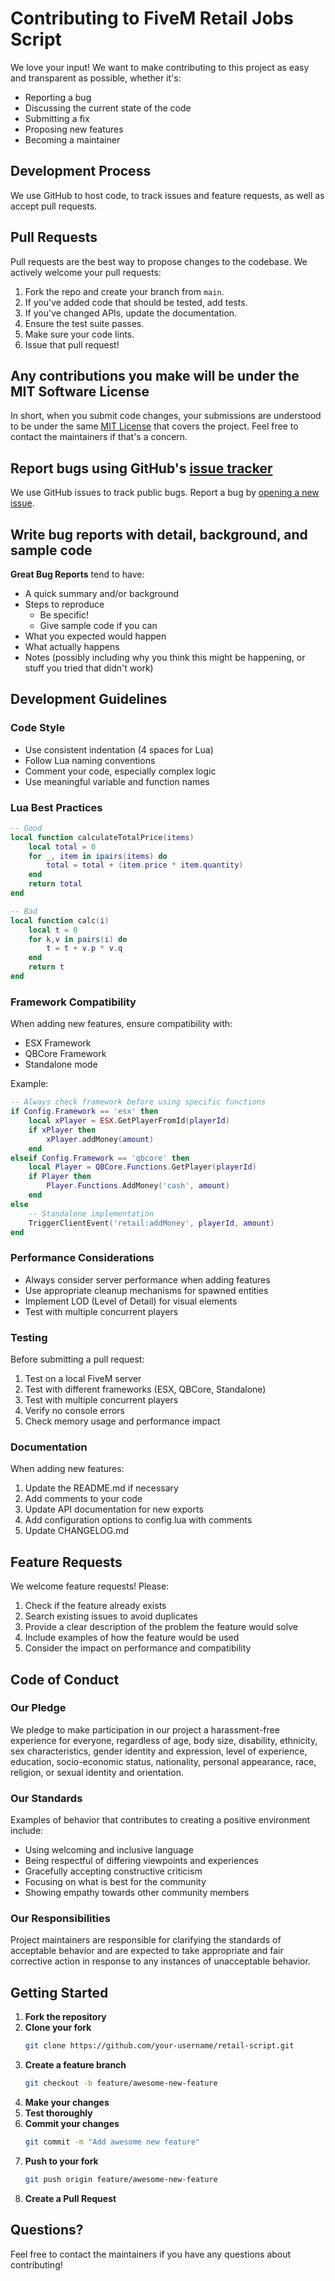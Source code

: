 # Contributing to FiveM Retail Jobs Script

We love your input! We want to make contributing to this project as easy and transparent as possible, whether it's:

- Reporting a bug
- Discussing the current state of the code
- Submitting a fix
- Proposing new features
- Becoming a maintainer

## Development Process

We use GitHub to host code, to track issues and feature requests, as well as accept pull requests.

## Pull Requests

Pull requests are the best way to propose changes to the codebase. We actively welcome your pull requests:

1. Fork the repo and create your branch from `main`.
2. If you've added code that should be tested, add tests.
3. If you've changed APIs, update the documentation.
4. Ensure the test suite passes.
5. Make sure your code lints.
6. Issue that pull request!

## Any contributions you make will be under the MIT Software License

In short, when you submit code changes, your submissions are understood to be under the same [MIT License](http://choosealicense.com/licenses/mit/) that covers the project. Feel free to contact the maintainers if that's a concern.

## Report bugs using GitHub's [issue tracker](https://github.com/GOD-GAMER/retail-script/issues)

We use GitHub issues to track public bugs. Report a bug by [opening a new issue](https://github.com/GOD-GAMER/retail-script/issues/new).

## Write bug reports with detail, background, and sample code

**Great Bug Reports** tend to have:

- A quick summary and/or background
- Steps to reproduce
  - Be specific!
  - Give sample code if you can
- What you expected would happen
- What actually happens
- Notes (possibly including why you think this might be happening, or stuff you tried that didn't work)

## Development Guidelines

### Code Style

- Use consistent indentation (4 spaces for Lua)
- Follow Lua naming conventions
- Comment your code, especially complex logic
- Use meaningful variable and function names

### Lua Best Practices

```lua
-- Good
local function calculateTotalPrice(items)
    local total = 0
    for _, item in ipairs(items) do
        total = total + (item.price * item.quantity)
    end
    return total
end

-- Bad
local function calc(i)
    local t = 0
    for k,v in pairs(i) do
        t = t + v.p * v.q
    end
    return t
end
```

### Framework Compatibility

When adding new features, ensure compatibility with:
- ESX Framework
- QBCore Framework  
- Standalone mode

Example:
```lua
-- Always check framework before using specific functions
if Config.Framework == 'esx' then
    local xPlayer = ESX.GetPlayerFromId(playerId)
    if xPlayer then
        xPlayer.addMoney(amount)
    end
elseif Config.Framework == 'qbcore' then
    local Player = QBCore.Functions.GetPlayer(playerId)
    if Player then
        Player.Functions.AddMoney('cash', amount)
    end
else
    -- Standalone implementation
    TriggerClientEvent('retail:addMoney', playerId, amount)
end
```

### Performance Considerations

- Always consider server performance when adding features
- Use appropriate cleanup mechanisms for spawned entities
- Implement LOD (Level of Detail) for visual elements
- Test with multiple concurrent players

### Testing

Before submitting a pull request:

1. Test on a local FiveM server
2. Test with different frameworks (ESX, QBCore, Standalone)
3. Test with multiple concurrent players
4. Verify no console errors
5. Check memory usage and performance impact

### Documentation

When adding new features:

1. Update the README.md if necessary
2. Add comments to your code
3. Update API documentation for new exports
4. Add configuration options to config.lua with comments
5. Update CHANGELOG.md

## Feature Requests

We welcome feature requests! Please:

1. Check if the feature already exists
2. Search existing issues to avoid duplicates
3. Provide a clear description of the problem the feature would solve
4. Include examples of how the feature would be used
5. Consider the impact on performance and compatibility

## Code of Conduct

### Our Pledge

We pledge to make participation in our project a harassment-free experience for everyone, regardless of age, body size, disability, ethnicity, sex characteristics, gender identity and expression, level of experience, education, socio-economic status, nationality, personal appearance, race, religion, or sexual identity and orientation.

### Our Standards

Examples of behavior that contributes to creating a positive environment include:

- Using welcoming and inclusive language
- Being respectful of differing viewpoints and experiences
- Gracefully accepting constructive criticism
- Focusing on what is best for the community
- Showing empathy towards other community members

### Our Responsibilities

Project maintainers are responsible for clarifying the standards of acceptable behavior and are expected to take appropriate and fair corrective action in response to any instances of unacceptable behavior.

## Getting Started

1. **Fork the repository**
2. **Clone your fork**
   ```bash
   git clone https://github.com/your-username/retail-script.git
   ```
3. **Create a feature branch**
   ```bash
   git checkout -b feature/awesome-new-feature
   ```
4. **Make your changes**
5. **Test thoroughly**
6. **Commit your changes**
   ```bash
   git commit -m "Add awesome new feature"
   ```
7. **Push to your fork**
   ```bash
   git push origin feature/awesome-new-feature
   ```
8. **Create a Pull Request**

## Questions?

Feel free to contact the maintainers if you have any questions about contributing!